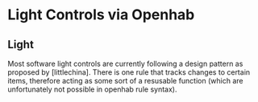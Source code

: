 # Light Controls via Openhab
## Light
Most software light controls are currently following a design pattern as proposed by [littlechina]. There is one rule that tracks changes to certain items, therefore acting as some sort of a resusable function (which are unfortunately not possible in openhab rule syntax).


